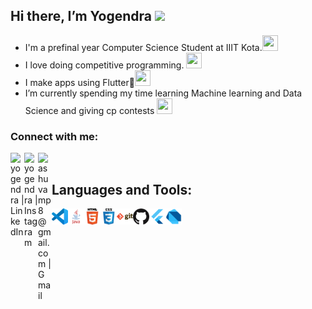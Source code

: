## Hi there, I’m Yogendra <img src="https://media.giphy.com/media/hvRJCLFzcasrR4ia7z/giphy.gif" width="30px">
- I'm a prefinal year Computer Science Student at IIIT Kota.<img src="https://cultofthepartyparrot.com/parrots/hd/laptop_parrot.gif" width="25" height="25"/> 
- I love doing competitive programming. <img src="https://media.giphy.com/media/WUlplcMpOCEmTGBtBW/giphy.gif" width="25" height="25"> 
- I make apps using Flutter📱<img src="https://cultofthepartyparrot.com/parrots/hd/mustacheparrot.gif" width="25" height="25"/>  
- I’m currently spending my time learning Machine learning and Data Science and giving cp contests <img src="https://media.giphy.com/media/WUlplcMpOCEmTGBtBW/giphy.gif" width="25" height="25"> 

### Connect with me:

[<img align="left" alt="yogendra | LinkedIn" width="22px" src="https://cdn.jsdelivr.net/npm/simple-icons@v3/icons/linkedin.svg" />][linkedin]
[<img align="left" alt="yogendra | Instagram" width="22px" src="https://cdn.jsdelivr.net/npm/simple-icons@v3/icons/instagram.svg" />][instagram]
[<img align="left" alt="ashuvamp8@gmail.com | Gmail" width="22px" src="https://cdn.jsdelivr.net/npm/simple-icons@v3/icons/gmail.svg" />][gmail]

<br />

## Languages and Tools:

<img align="left" alt="Visual Studio Code" width="26px" src="https://raw.githubusercontent.com/github/explore/80688e429a7d4ef2fca1e82350fe8e3517d3494d/topics/visual-studio-code/visual-studio-code.png" />
<img align="left" alt="Java" width="26px" src="java-logo-1.png" />
<img align="left" alt="HTML5" width="26px" src="https://raw.githubusercontent.com/github/explore/80688e429a7d4ef2fca1e82350fe8e3517d3494d/topics/html/html.png" />
<img align="left" alt="CSS3" width="26px" src="https://raw.githubusercontent.com/github/explore/80688e429a7d4ef2fca1e82350fe8e3517d3494d/topics/css/css.png" />
<img align="left" alt="Git" width="26px" src="https://raw.githubusercontent.com/github/explore/80688e429a7d4ef2fca1e82350fe8e3517d3494d/topics/git/git.png" />
<img align="left" alt="GitHub" width="26px" src="https://raw.githubusercontent.com/github/explore/78df643247d429f6cc873026c0622819ad797942/topics/github/github.png" />
<img align="left" alt="Flutter" width="26px" src="https://raw.githubusercontent.com/github/explore/80688e429a7d4ef2fca1e82350fe8e3517d3494d/topics/flutter/flutter.png" />
<img align="left" alt="Dart" width="26px" src="https://raw.githubusercontent.com/github/explore/80688e429a7d4ef2fca1e82350fe8e3517d3494d/topics/dart/dart.png" />


<br />

<!---
savageclown007/savageclown007 is a ✨ special ✨ repository because its `README.md` (this file) appears on your GitHub profile.
You can click the Preview link to take a look at your changes.
--->

[instagram]: https://www.instagram.com/thesavageclown__/
[linkedin]: https://www.linkedin.com/in/yogendra-mohan-a5604b196/
[gmail]: mailto:ashuvamp8@gmail.com
